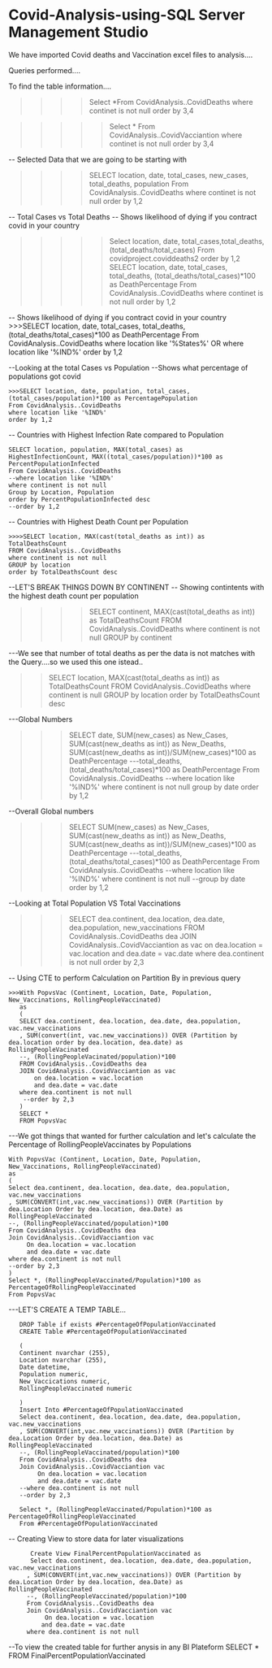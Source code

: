 # Covid-Analysis-using-SQL Server Management Studio

We have imported Covid deaths and Vaccination excel files to analysis....

Queries performed....

To find the table information....
>>>>Select *From CovidAnalysis..CovidDeaths where continet is not null order by 3,4

>>>>>Select * From CovidAnalysis..CovidVacciantion where continet is not null order by 3,4

-- Selected Data that we are going to be starting with

 >>>>SELECT location, date, total_cases, new_cases, total_deaths, population 
    From CovidAnalysis..CovidDeaths
    where continet is not null
    order by 1,2
 
 -- Total Cases vs Total Deaths
-- Shows likelihood of dying if you contract covid in your country

 >>>>> Select location, date, total_cases,total_deaths, (total_deaths/total_cases) From covidproject.coviddeaths2 order by 1,2
 >>>>> SELECT location, date, total_cases, total_deaths, (total_deaths/total_cases)*100 as DeathPercentage
       From CovidAnalysis..CovidDeaths
       where continet is not null
       order by 1,2
 
  -- Shows likelihood of dying if you contract covid in your country
      >>>SELECT location, date, total_cases, total_deaths, (total_deaths/total_cases)*100 as DeathPercentage
      From CovidAnalysis..CovidDeaths
      where location like '%States%' OR where location like '%IND%'
      order by 1,2
 
 --Looking at the total Cases vs Population
 --Shows what percentage of populations got covid

    >>>SELECT location, date, population, total_cases, (total_cases/population)*100 as PercentagePopulation
    From CovidAnalysis..CovidDeaths
    where location like '%IND%'
    order by 1,2
    
   
   -- Countries with Highest Infection Rate compared to Population

    SELECT location, population, MAX(total_cases) as HighestInfectionCount, MAX((total_cases/population))*100 as PercentPopulationInfected
    From CovidAnalysis..CovidDeaths
    --where location like '%IND%'
    where continent is not null
    Group by Location, Population
    order by PercentPopulationInfected desc
    --order by 1,2
    
   -- Countries with Highest Death Count per Population
   
    >>>>SELECT location, MAX(cast(total_deaths as int)) as TotalDeathsCount
    FROM CovidAnalysis..CovidDeaths
    where continent is not null
    GROUP by location
    order by TotalDeathsCount desc

--LET'S BREAK THINGS DOWN BY CONTINENT
-- Showing contintents with the highest death count per population

   >>>>SELECT continent, MAX(cast(total_deaths as int)) as TotalDeathsCount
   FROM CovidAnalysis..CovidDeaths
   where continent is not null
   GROUP by continent
   
 ---We see that number of total deaths as per the data is not matches with the Query....so we used this one istead..
   >>SELECT location, MAX(cast(total_deaths as int)) as TotalDeathsCount
   FROM CovidAnalysis..CovidDeaths
   where continent is null
   GROUP by location
   order by TotalDeathsCount desc
   
 ---Global Numbers

   >>>SELECT date, SUM(new_cases) as New_Cases, SUM(cast(new_deaths as int)) as New_Deaths, SUM(cast(new_deaths as int))/SUM(new_cases)*100 as DeathPercentage
   ---total_deaths, (total_deaths/total_cases)*100 as DeathPercentage
   From CovidAnalysis..CovidDeaths
   --where location like '%IND%'
   where continent is not null
   group by date
   order by 1,2

--Overall Global numbers

 >>>SELECT SUM(new_cases) as New_Cases, SUM(cast(new_deaths as int)) as New_Deaths, SUM(cast(new_deaths as int))/SUM(new_cases)*100 as DeathPercentage
   ---total_deaths, (total_deaths/total_cases)*100 as DeathPercentage
   From CovidAnalysis..CovidDeaths
   --where location like '%IND%'
   where continent is not null
   --group by date
   order by 1,2

--Looking at Total Population VS Total Vaccinations

>>>SELECT dea.continent, dea.location, dea.date, dea.population, new_vaccinations
   FROM CovidAnalysis..CovidDeaths dea
   JOIN CovidAnalysis..CovidVacciantion as vac
   on dea.location = vac.location
   and dea.date = vac.date
   where dea.continent is not null
   order by 2,3
   
   
-- Using CTE to perform Calculation on Partition By in previous query

    >>>With PopvsVac (Continent, Location, Date, Population, New_Vaccinations, RollingPeopleVaccinated)
       as
       (
       SELECT dea.continent, dea.location, dea.date, dea.population, vac.new_vaccinations
       , SUM(convert(int, vac.new_vaccinations)) OVER (Partition by dea.location order by dea.location, dea.date) as RollingPeopleVacinated
       --, (RollingPeopleVacinated/population)*100
       FROM CovidAnalysis..CovidDeaths dea
       JOIN CovidAnalysis..CovidVacciantion as vac
           on dea.location = vac.location
           and dea.date = vac.date
       where dea.continent is not null
        --order by 2,3
       )
       SELECT * 
       FROM PopvsVac

---We got things that wanted for further calculation and let's calculate the Percentage of RollingPeopleVaccinates by Populations

    With PopvsVac (Continent, Location, Date, Population, New_Vaccinations, RollingPeopleVaccinated)
    as
    (
    Select dea.continent, dea.location, dea.date, dea.population, vac.new_vaccinations
    , SUM(CONVERT(int,vac.new_vaccinations)) OVER (Partition by dea.Location Order by dea.location, dea.Date) as RollingPeopleVaccinated
    --, (RollingPeopleVaccinated/population)*100
    From CovidAnalysis..CovidDeaths dea
    Join CovidAnalysis..CovidVacciantion vac
	     On dea.location = vac.location
	     and dea.date = vac.date
    where dea.continent is not null 
    --order by 2,3
    )
    Select *, (RollingPeopleVaccinated/Population)*100 as PercentageOfRollingPeopleVaccinated
    From PopvsVac
   
 ---LET'S CREATE A TEMP TABLE...

       DROP Table if exists #PercentageOfPopulationVaccinated
       CREATE Table #PercentageOfPopulationVaccinated

       (
       Continent nvarchar (255),
       Location nvarchar (255),
       Date datetime,
       Population numeric,
       New_Vaccications numeric,
       RollingPeopleVaccinated numeric

       )
       Insert Into #PercentageOfPopulationVaccinated
       Select dea.continent, dea.location, dea.date, dea.population, vac.new_vaccinations
       , SUM(CONVERT(int,vac.new_vaccinations)) OVER (Partition by dea.Location Order by dea.location, dea.Date) as RollingPeopleVaccinated
       --, (RollingPeopleVaccinated/population)*100
       From CovidAnalysis..CovidDeaths dea
       Join CovidAnalysis..CovidVacciantion vac
	        On dea.location = vac.location
	        and dea.date = vac.date
       --where dea.continent is not null 
       --order by 2,3

       Select *, (RollingPeopleVaccinated/Population)*100 as PercentageOfRollingPeopleVaccinated
       From #PercentageOfPopulationVaccinated
   
   -- Creating View to store data for later visualizations

          Create View FinalPercentPopulationVaccinated as
          Select dea.continent, dea.location, dea.date, dea.population, vac.new_vaccinations
         , SUM(CONVERT(int,vac.new_vaccinations)) OVER (Partition by dea.Location Order by dea.location, dea.Date) as RollingPeopleVaccinated
         --, (RollingPeopleVaccinated/population)*100
         From CovidAnalysis..CovidDeaths dea
         Join CovidAnalysis..CovidVacciantion vac
	          On dea.location = vac.location
	         and dea.date = vac.date
         where dea.continent is not null 
--To view the created table for further anysis in any BI Plateform
        SELECT *
        FROM FinalPercentPopulationVaccinated
